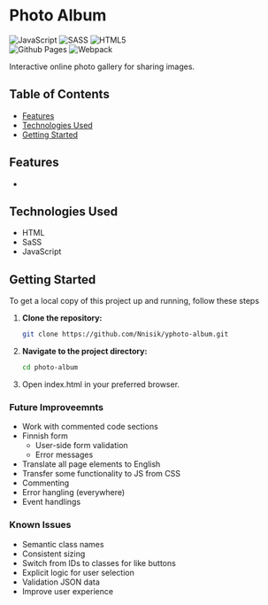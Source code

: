 # Photo Album
![JavaScript](https://img.shields.io/badge/javascript-%23323330.svg?style=for-the-badge&logo=javascript&logoColor=%23F7DF1E)
![SASS](https://img.shields.io/badge/SASS-hotpink.svg?style=for-the-badge&logo=SASS&logoColor=white)
![HTML5](https://img.shields.io/badge/html5-%23E34F26.svg?style=for-the-badge&logo=html5&logoColor=white)</br>
![Github Pages](https://img.shields.io/badge/github%20pages-121013?style=for-the-badge&logo=github&logoColor=white)
![Webpack](https://img.shields.io/badge/webpack-%238DD6F9.svg?style=for-the-badge&logo=webpack&logoColor=black)

Interactive online photo gallery for sharing images.

## Table of Contents
- [Features](#features)
- [Technologies Used](#technologies-used)
- [Getting Started](#getting-started)

## Features
* 

## Technologies Used
* HTML
* SaSS
* JavaScript

## Getting Started
To get a local copy of this project up and running, follow these steps
1. **Clone the repository:**
   ```bash
   git clone https://github.com/Nnisik/yphoto-album.git
2. **Navigate to the project directory:**
   ```bash
   cd photo-album
3. Open index.html in your preferred browser.

### Future Improveemnts
* Work with commented code sections
* Finnish form
   * User-side form validation
   * Error messages
* Translate all page elements to English
* Transfer some functionality to JS from CSS
* Commenting
* Error hangling (everywhere)
* Event handlings

### Known Issues
* Semantic class names
* Consistent sizing
* Switch from IDs to classes for like buttons
* Explicit logic for user selection
* Validation JSON data
* Improve user experience
